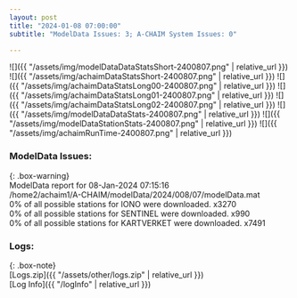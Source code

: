 ```yaml
---
layout: post
title: "2024-01-08 07:00:00"
subtitle: "ModelData Issues: 3; A-CHAIM System Issues: 0"

---
```


![]({{ "/assets/img/modelDataDataStatsShort-2400807.png" | relative_url }})
![]({{ "/assets/img/achaimDataStatsShort-2400807.png" | relative_url }})
![]({{ "/assets/img/achaimDataStatsLong00-2400807.png" | relative_url }})
![]({{ "/assets/img/achaimDataStatsLong01-2400807.png" | relative_url }})
![]({{ "/assets/img/achaimDataStatsLong02-2400807.png" | relative_url }})
![]({{ "/assets/img/modelDataDataStats-2400807.png" | relative_url }})
![]({{ "/assets/img/modelDataStationStats-2400807.png" | relative_url }})
![]({{ "/assets/img/achaimRunTime-2400807.png" | relative_url }})


### ModelData Issues:  
  
{: .box-warning}  
 ModelData report for 08-Jan-2024 07:15:16   
 /home2/achaim1/A-CHAIM/modelData/2024/008/07/modelData.mat   
 0% of all possible stations for IONO were downloaded. x3270   
 0% of all possible stations for SENTINEL were downloaded. x990   
 0% of all possible stations for KARTVERKET were downloaded. x7491   
  


### Logs:  
  
{: .box-note}  
[Logs.zip]({{ "/assets/other/logs.zip" | relative_url }})  
[Log Info]({{ "/logInfo" | relative_url }})  
